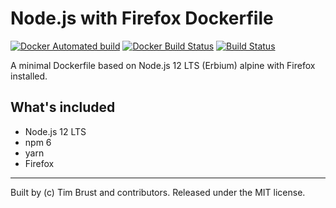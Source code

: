 # Node.js with Firefox Dockerfile

[![Docker Automated build](https://img.shields.io/docker/automated/timbru31/node-alpine-firefox.svg)](https://hub.docker.com/r/timbru31/node-alpine-firefox/)
[![Docker Build Status](https://img.shields.io/docker/build/timbru31/node-alpine-firefox.svg)](https://hub.docker.com/r/timbru31/node-alpine-firefox/)
[![Build Status](https://travis-ci.org/timbru31/docker-node-alpine-firefox.svg?branch=master)](https://travis-ci.org/timbru31/docker-node-alpine-firefox)

A minimal Dockerfile based on Node.js 12 LTS (Erbium) alpine with Firefox installed.

## What's included

- Node.js 12 LTS
- npm 6
- yarn
- Firefox

---

Built by (c) Tim Brust and contributors. Released under the MIT license.
